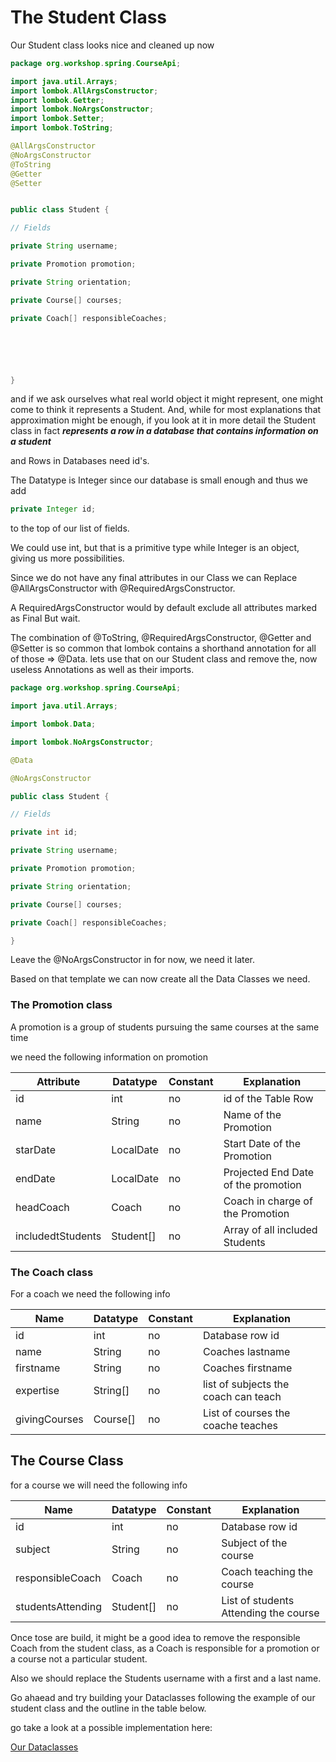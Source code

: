 # The Student Class

Our Student class looks nice and cleaned up now

``` java
package org.workshop.spring.CourseApi;

import java.util.Arrays;
import lombok.AllArgsConstructor;
import lombok.Getter;
import lombok.NoArgsConstructor;
import lombok.Setter;
import lombok.ToString;

@AllArgsConstructor
@NoArgsConstructor
@ToString
@Getter
@Setter


public class Student {

// Fields

private String username;

private Promotion promotion;

private String orientation;

private Course[] courses;

private Coach[] responsibleCoaches;






}
```

and if we ask ourselves what real world object it might represent, one might come to think it represents a Student. And, while for most explanations that approximation might be enough, if you look at it in more detail the Student class in fact ***represents a row in a database that contains information on a student***

and Rows in Databases need id's.

The Datatype is Integer since our database is small enough and thus we add

``` java
private Integer id;
```

to the top of our list of fields.

We could use int, but that is a primitive type while Integer is an object, giving us more possibilities.

Since we do not have any final attributes in our Class we can Replace @AllArgsConstructor with @RequiredArgsConstructor.

A RequiredArgsConstructor would by default exclude all attributes marked as Final
But wait.

The combination of @ToString, @RequiredArgsConstructor, @Getter and @Setter is so common that lombok contains a shorthand annotation for all of those =\> @Data.
lets use that on our Student class and remove the, now useless Annotations as well as their imports.

``` java
package org.workshop.spring.CourseApi;

import java.util.Arrays;

import lombok.Data;

import lombok.NoArgsConstructor;

@Data

@NoArgsConstructor

public class Student {

// Fields

private int id;

private String username;

private Promotion promotion;

private String orientation;

private Course[] courses;

private Coach[] responsibleCoaches;

}
```

Leave the @NoArgsConstructor in for now, we need it later.

Based on that template we can now create all the Data Classes we need.


### The Promotion class

A promotion is a group of students pursuing the same courses at the same time

we need the following information on promotion



| Attribute         | Datatype  | Constant | Explanation                         |
| ----------------- | --------- | -------- | ----------------------------------- |
| id                | int       | no       | id of the Table Row                 |
| name              | String    | no       | Name of the Promotion               |
| starDate          | LocalDate | no       | Start Date of the Promotion         |
| endDate           | LocalDate | no       | Projected End Date of the promotion |
| headCoach         | Coach     | no       | Coach in charge of the Promotion    |
| includedtStudents | Student[] | no       | Array of all included Students      | 



### The Coach class

For a coach we need the following info



| Name          | Datatype | Constant | Explanation                          |
| ------------- | -------- | -------- | ------------------------------------ |
| id            | int      | no       | Database row id                      |
| name          | String   | no       | Coaches lastname                     |
| firstname     | String   | no       | Coaches  firstname                   |
| expertise     | String[] | no       | list of subjects the coach can teach |
| givingCourses | Course[] | no       | List of courses the coache teaches   |



## The Course Class

for a course we will need the following info

 Name              | Datatype  | Constant | Explanation                           |
| ----------------- | --------- | -------- | ------------------------------------- |
| id                | int       | no       | Database row id                       |
| subject           | String    | no       | Subject of the course                 |
| responsibleCoach  | Coach     | no       | Coach teaching the course             |
| studentsAttending | Student[] | no       | List of students Attending the course |


Once tose are build, it might be a good idea to remove the responsible Coach from the student class, as a Coach is responsible for a promotion or a course not a particular student.

Also we should replace the Students username with a first and a last name.

Go ahaead and try building your Dataclasses following the example of our student class and the outline in the table below.


go take a look at a possible implementation here:

[Our Dataclasses](https://github.com/TripsJ/Spring-API-Workshop-1/blob/main/Our%20Dataclasses.md)
